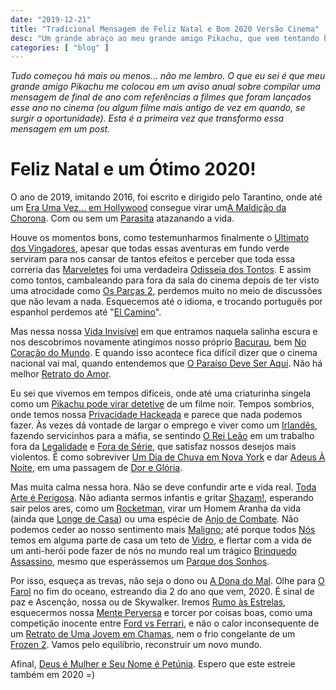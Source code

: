 ```yaml
---
date: "2019-12-21"
title: "Tradicional Mensagem de Feliz Natal e Bom 2020 Versão Cinema"
desc: "Um grande abraço ao meu grande amigo Pikachu, que vem tentando há vários anos manter essa tradição. Que seu próximo ano e de todos nós seja mais significativo."
categories: [ "blog" ]
---
```

_Tudo começou há mais ou menos... não me lembro. O que eu sei é que meu grande amigo Pikachu me colocou em um aviso anual sobre compilar uma mensagem de final de ano com referências a filmes que foram lançados esse ano no cinema (ou algum filme mais antigo de vez em quando, se surgir a oportunidade). Esta é a primeira vez que transformo essa mensagem em um post._

# Feliz Natal e um Ótimo 2020!

O ano de 2019, imitando 2016, foi escrito e dirigido pelo Tarantino, onde até um [Era Uma Vez... em Hollywood](/era-uma-vez-em-hollywood) consegue virar um[A Maldição da Chorona](/a-maldicao-da-chorona). Com ou sem um [Parasita](/parasita) atazanando a vida.

Houve os momentos bons, como testemunharmos finalmente o [Ultimato dos Vingadores](/vingadores-ultimato), apesar que todas essas aventuras em fundo verde serviram para nos cansar de tantos efeitos e perceber que toda essa correria das [Marveletes](/capita-marvel) foi uma verdadeira [Odisseia dos Tontos](/a-odisseia-dos-tontos). E assim como tontos, cambaleando para fora da sala do cinema depois de ter visto uma atrocidade como [Os Parças 2](/os-parcas-2), perdemos muito no meio de discussões que não levam a nada. Esquecemos até o idioma, e trocando português por espanhol perdemos até "[El Camino](/el-camino-a-breaking-bad-film)".

Mas nessa nossa [Vida Invisível](/a-vida-invisivel) em que entramos naquela salinha escura e nos descobrimos novamente atingimos nosso próprio [Bacurau](/bacurau), bem [No Coração do Mundo](/no-coracao-do-mundo). E quando isso acontece fica difícil dizer que o cinema nacional vai mal, quando entendemos que [O Paraíso Deve Ser Aqui](/o-paraiso-deve-ser-aqui). Não há melhor [Retrato do Amor](/retrato-do-amor).

Eu sei que vivemos em tempos difíceis, onde até uma criaturinha singela como um [Pikachu pode virar detetive](/pokemon-detetive-pikachu) de um filme noir. Tempos sombrios, onde temos nossa [Privacidade Hackeada](/privacidade-hackeada) e parece que nada podemos fazer. Às vezes dá vontade de largar o emprego e viver como um [Irlandês](/o-irlandes), fazendo servicinhos para a máfia, se sentindo [O Rei Leão](/o-rei-leao-2019) em um trabalho fora da [Legalidade](/legalidade) e [Fora de Série](/fora-de-serie), que satisfaz nossos desejos mais violentos. É como sobreviver [Um Dia de Chuva em Nova York](/um-dia-de-chuva-em-nova-york) e dar [Adeus À Noite](/adeus-a-noite), em uma passagem de [Dor e Glória](/dor-e-gloria).

Mas muita calma nessa hora. Não se deve confundir arte e vida real. [Toda Arte é Perigosa](/velvet-buzzsaw-toda-arte-e-perigosa). Não adianta sermos infantis e gritar [Shazam!](/shazam), esperando sair pelos ares, como um [Rocketman](/rocketman), virar um Homem Aranha da vida (ainda que [Longe de Casa](/homem-aranha-longe-de-casa)) ou uma espécie de [Anjo de Combate](/alita-anjo-de-combate). Não podemos ceder ao nosso sentimento mais [Maligno](/maligno); até porque todos [Nós](/nos) temos em alguma parte de casa um teto de [Vidro](/vidro), e flertar com a vida de um anti-herói pode fazer de nós no mundo real um trágico [Brinquedo Assassino](/brinquedo-assassino), mesmo que esperássemos um [Parque dos Sonhos](/o-parque-dos-sonhos).

Por isso, esqueça as trevas, não seja o dono ou [A Dona do Mal](/malevola-dona-do-mal). Olhe para [O Farol](/o-farol) no fim do oceano, estreando dia 2 do ano que vem, 2020. É sinal de paz e Ascenção, nossa ou de Skywalker. Iremos [Rumo às Estrelas](/ad-astra), esquecermos nossa [Mente Perversa](/mente-perversa) e torcer por coisas boas, como uma competição inocente entre [Ford vs Ferrari](/ford-vs-ferrari), e não o calor inconsequente de um [Retrato de Uma Jovem em Chamas](/retrato-de-uma-jovem-em-chamas), nem o frio congelante de um [Frozen 2](/frozen-2). Vamos pelo equilíbrio, reconstruir um novo mundo.

Afinal, [Deus é Mulher e Seu Nome é Petúnia](/deus-e-mulher-e-seu-nome-e-petunia). Espero que este estreie também em 2020 =)
